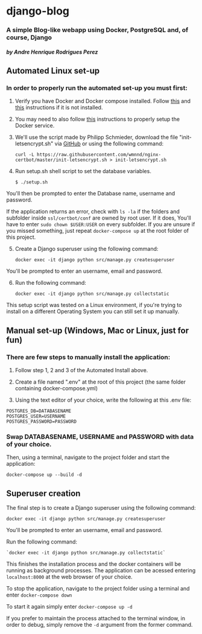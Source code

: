 # django-blog
### **A simple Blog-like webapp using Docker, PostgreSQL and, of course, Django**
#### *by Andre Henrique Rodrigues Perez*

## Automated Linux set-up
### In order to properly run the automated set-up you must first:

1. Verify you have Docker and Docker compose installed. Follow [this](https://docs.docker.com/get-docker/ "Get Docker") and [this](https://docs.docker.com/compose/install/ "Install Docker Compose") instructions if it is not installed.

2. You may need to also follow [this](https://docs.docker.com/engine/install/linux-postinstall/ "Post-installation steps for Linux") instructions to properly setup the Docker service.

3. We'll use the script made by Philipp Schmieder, download the file "init-letsencrypt.sh" via [GitHub](https://github.com/wmnnd/nginx-certbot/ "Boilerplate for nginx with Let’s Encrypt on docker-compose") or using the following command:

    `curl -L https://raw.githubusercontent.com/wmnnd/nginx-certbot/master/init-letsencrypt.sh > init-letsencrypt.sh`

4. Run setup.sh shell script to set the database variables.

    `$ ./setup.sh`

You'll then be prompted to enter the Database name, username and password.

If the application returns an error, check  with `ls -la` if the folders and subfolder inside `ssl/certbot/conf` are owned by root user. If it does, You'll have to enter `sudo chown $USER:USER` on every subfolder. If you are unsure if you missed something, just repeat `docker-compose up` at the root folder of this project.

5. Create a Django superuser using the following command:

    `docker exec -it django python src/manage.py createsuperuser`

You'll be prompted to enter an username, email and password.

6. Run the following command:

    `docker exec -it django python src/manage.py collectstatic`

This setup script was tested on a Linux environment, if you're trying to install on a different Operating System you can still set it up manually.

## Manual set-up (Windows, Mac or Linux, just for fun)
### There are few steps to manually install the application:

1. Follow step 1, 2 and 3 of the Automated Install above.

2. Create a file named ".env" at the root of this project (the same folder containing docker-compose.yml)

3. Using the text editor of your choice, write the following at this .env file:

`POSTGRES_DB=DATABASENAME`\
`POSTGRES_USER=USERNAME`\
`POSTGRES_PASSWORD=PASSWORD`

### **Swap DATABASENAME, USERNAME and PASSWORD with data of your choice.**

Then, using a terminal, navigate to the project folder and start the application:

`docker-compose up --build -d`

## Superuser creation
The final step is to create a Django superuser using the following command:

`docker exec -it django python src/manage.py createsuperuser`

You'll be prompted to enter an username, email and password.

Run the following command:

    `docker exec -it django python src/manage.py collectstatic`

This finishes the installation process and the docker containers will be running as background processes. The application can be acessed entering `localhost:8000` at the web browser of your choice.

To stop the application, navigate to the project folder using a terminal and enter `docker-compose down`

To start it again simply enter `docker-compose up -d`

If you prefer to maintain the process attached to the terminal window, in order to debug, simply remove the `-d` argument from the former command.
